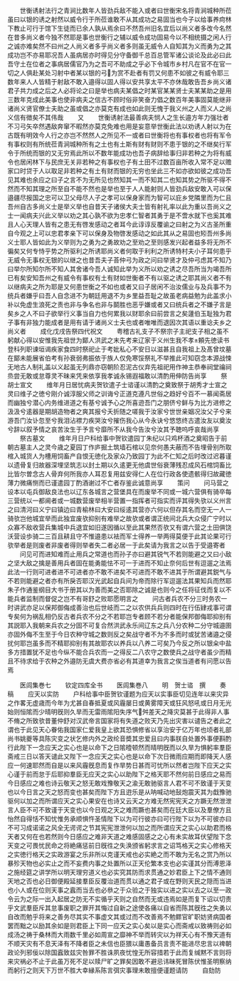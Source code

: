 <!-- { "loadSidebar": true } -->
　　世衡诱射法行之青涧比数年人皆劲兵敌不能入或者曰世衡宋名将青涧城种所莅虽曰以银的诱之射然以威令行于所莅谁敢不从其成功之易固当也今子以给事养疴林下教止可行于馆下生徒而已余人孰从焉余曰不然吾州旧名宜后以尚义者多改今名然在昔多尚义者今独不然耶是事也世衡行之辅以威令成功固易今以不相统摄之闲人行之诚亦难矣然不曰州之人尚义者多乎尚义者多则虽无威令人自知其为义而勇为之其成功岂不亦易耶况吾人虽病居亦时得见分守备御千总百总管军诸公谈论及此必曰此吾守土在位者之事病居儒官乃为之吾可不助成之乎必下令城市乡村凡在官不在官一切之人俱赴某处习射中者某以银的弓为赏不赴者有罚又何患不如彼之有威令耶三数年来人人皆精于射敌不敢入邉得以固人得以安共享太平不亦休哉敢告吾乡尚义诸君子共力成之后之人必将论之曰是举也病夫某倡之时某官某某贤士夫某某助之是用三数年克成此美事也使非病夫之信古不顾时俗非笑奋力倡之数百年美事固莫能继非诸尚义贤官僚士夫助之虽或倡之亦莫克有成也如此则无愧于我义州之人而义人之尚义信有徴矣不其伟哉
　　又
　　世衡诱射法最善病夫悯人之生长邉方年力强壮者不习弓矢卒然遇敌奔窜不暇然亦莫克免难也用是妄意举世衡此法以劝诱人射以为在古既有明效今人行之亦岂不然然人之所见不一或者曰世衡将也有事权者也将有军令有事权则有所统莅青涧城种所有之土也有土斯有财有财则不患于银的之不继矣行军令于所统而银的又无穷焉此所以不数年能成功也吾子病辞给事归非若种之为将有威令也居闲林下与民庶无关非若种之有事权也子有土田不过数百亩所收入常不足以赡家口时贷于人以取足非若种之有土有财而银的无穷也坐此三不如亦欲如彼之成功吾见其难也余应之曰子之言不为无所见也然知其一而不知其二也知其势之所驱不得不然而不知其理之所至自不能不然也是举也至于人人能射则人皆劲兵敌安敢入可以保邉疆尽报国之忠可以卫父母尽人子之孝可以保身家而为智可以庇乡党隣里而为仁且吾州自古多尚义士是举义举也自昔天子诸侯大夫士皆有射礼率以此为重以吾尚义之士一闻病夫兴此义举以劝之其心孰不欲为忠孝仁智者其勇于是不啻水就下也奚其难且人心天理人皆有之患无有啓发感动之者耳今此谆谆反覆谕之曰射之为义古圣所重自今观之上可以忠君孝亲下可以保身及物啓发感动之如此其从之易固也矧吾州多尚义士耶人皆如此为义举则为之勇为之勇故劝之至劝之至则感发兴起者益多将无所不徧矣又何专恃乎势之所驱利之所诱耶尚义者何取于利利之所诱特村夫小子耳何患乎无威令无事权无银的以继之也昔吾夫子荅仲弓为政之问曰举贤才及仲弓虑其不知乃曰举尔所知尔所不知人其舍诸今吾人诚知此举为义所以劝之诱之尽吾所当为竭吾所已有矣安知吾州之有威令有事权有土有财如世衡者不有以驱之诱之耶其尚义者不有以继病夫之所为耶是又何患世衡之不如也或者又曰子居闲不治汝儒业与及兵事不为统兵者嫌乎曰吾人自念进不为朝廷用退不为乡里益吾耻之故虽老病益勉为此盖求小补以免虚生浪死之责也非与争名也非与鬬胜也恶乎嫌或者又曰统兵者之不嫌子言是矣乡之人不曰子欲举行义事当自力也何累我以财耶余曰前尝言之矣蘧伯玉耻独为君子事有非独力能成者是用有请于诸尚义士夫也或者唯唯而退因次其语以重谂夫乡之尚义者
　　成化戊戌告祭四代祝文
　　粤稽古礼支子不祭宗子主祀支子相之虽不躬献心得以安惟我先祖世为鄮人洪武之末先考来辽家于义州生我不孝頼先徳读书登科列职谏垣谒疾家食四时祭祀止于考妣私心不安日以滋甚且自我祖上及髙曾坟墓在鄮未能展省伯考有孙衰弱弗振依于族人仅免寒馁祭礼不举推此可知窃念本源战悚无地古人制礼盖以义起虽无列鼎亦窃朝阶忍泥古仪弃先祖祀用作神主恭奉祠堂禴祠烝尝无敢或怠尊灵不昧来凭来依享我孝诚永锡遐福敢以清酌用伸防告尚享
　　祭胡士宣文
　　维年月日居忧病夫贺钦遣子士谘谨以清酌之奠致祭于胡秀才士宣之灵曰维子之徳兮刚介诚淳服父师之训诲兮正道克遵凡世俗之趋好兮百不一慕闻斋居而幽独兮潜心内务维进道之有基兮诚予心之所喜逰吾门之朋侪兮鲜与为比方进修之汲汲兮逺器是期胡造物者之爽其报兮夭折随之嗟我于汝家兮世世亲姻况汝父子兮来游吾门汝讣忽至兮我泪沾襟力疾哭汝兮摧伤我心从今永诀兮悠悠终古遣汝友以奠汝兮辞以叙予情之哀苦汝生于予言兮靡所不从我今告汝兮汝其予聴呜呼哀哉尚享
　　祭古墓文
　　维年月日户科给事中贺钦遣园丁朱纪以只鸡杯酒之奠昭告于前朝古墓主人之灵今歳之夏园丁作庐掘土筑墙石棺以见奈何愚夫蔽而不告埋骨别所取棺入城货人为槽用饲畜产自恨无徳化及家众乃致园丁为此不仁知之后时改过迟暮谨以遗骨复归故器深埋坚筑志以封土期以久逺更无他虞世俗衰薄残忍成风石棺饲畜比比皆尔曽念古人骨弃何所我亦人耳忍复用兹安得仁人在位行政各使遗骸得归故藏徳薄力微痛恻而已谨遣园丁酌酒谢过不亡者存鉴此诚意尚享
　　策问
　　问马营之设本以屯兵御敌良法也以辽东各城言之营堡具在而废举不同或一城六营俱有骑卒每三营统以一都阃者或一城数营废举相半营置一指挥者可指实而评其得失欤以义州言之曰清河曰义宁曰镇边曰青榆林曰大安曰绥逺其营亦六何以但存其名而空无一人一骑欤岂他城宜举而此独宜废欤抑别有难举之故欤或者谓正统间北兵大众侵广宁时以众寡不敌收营兵集城中兵退宜如旧遂因循以至此其果然否欤又有谓六营之土田俱饶沃营设歩骑二三百且耕且守不惟邉患以袪而军士得养一举两得莫便于此其论果可行欤举者是则废者非废者得则举者失二者必居一于此矣请为我言之以告于受邉寄者
　　问见可而进知难而止用兵之常道也而孙子亦曰避其锐气不若则能避之又曰小敌之坚大敌之擒是善用兵者固在能勇能怯不可一于进而不知止奈何后世有逗遛之法焉此法一行则可进者进不可进者亦不敢不进矣不可进而不敢不进其于所谓避其鋭气与不若则能避之者亦有所戾否耶汉光武起自兵间为帝而除行军逗遛法其果知兵而然耶朱子作通鉴纲目大书于册其以为善而美之否耶除之诚是也则今之任将征伐而复以不能兵者监制而督促之岂不有哥舒之败耶愿明言之
　　问古者兵农不分三时务农一时讲武亦足以保邦御侮成善治也后世岐而二之以农供兵兵则四时在行伍肄戎事可谓专矣何为祸乱相仍反古者兵农不分之不若耶岂专者顾不若分者能保邦御侮耶抑别有其説耶入我朝来兵农之分固不可复合然洪武永乐间辽东之兵八分农种二分守城邉圉亦固外侮不生至于今日农种守城之数则反之矣战守者不为不多而时或犹苦诸邉之侵扰何耶岂虽多而不精耶抑别有其故耶农以养兵以八养二可矣乃今反之所以银籴中盐多方措置犹不足也今纵不能合兵农而一之得反二八农守之数使兵之战守者虽少而精且不待求给于农种之外邉防无虞大费亦省必有其道幸为我言之俟当道者有问愿以告焉




　　医闾集巻七
　　钦定四库全书
　　医闾集巻八
　　明　贺士谘　撰
　　奏稿
　　应天以实防
　　户科给事中臣贺钦谨题为应天以实事臣切见连年以来灾异之作畧无虚歳而今年为尤甚自春抵夏或风霾屡日或黄雾障天或狂风怒吼或日月无光始则恒隂而少晴明旣则久旱而无雷雨隂阳失序气舛差天之降灾莫甚于此得非人事不脩之所致欤昔董仲舒对汉武帝言国家将有失道之败天乃先出灾害以谴告之者此之谓也于此见天心眷佑我国家仁爱我皇上欲其恐惧修省以享治安于亿万年也顷者礼部尚书姚夔等具陈灾变之状乞修内外之政纶音奬其忠爱且曰内事朕自处置外事便斟酌行此陛下一念应天之实心也是以命下之日隂曀顿然而晴明旣而以久旱为惧躬率羣臣斋戒三日以答天谴此又陛下一念应天之实心也是以命下次日微雨应期而即降天人感应一何速耶然而自是以来风霾旣息而复作旱势日甚而可忧所以然者岂陛下应天之实心谨于前而怠于后耶抑羣臣无应天之实心以助陛下之格天耶不然何前日感应之易而今日感应之难也诗云敬天之怒无敢戏豫敬天之渝无敢驰驱言人君不可不致谨于天变也以今日言之天之怒而变也甚矣而陛下方且逰乐是从呐喊动地鼔炮震天其为戱豫驰驱何以加之而所谓应天之实心果安在也诗又云天之方难无然宪宪天之方蹶无然泄泄言人臣不可不致谨于天变也以今日观之天之难而蹶也甚矣而在廷大臣以及羣僚方且怡然自得恬不知忧惟务承顺惧忤圣情陛下以为可行彼亦曰可行陛下以为不可彼亦曰不可习成诺诺之风全无谔谔之节其宪宪泄泄何以加之而所谓应天之实心以助君而格天者又何在也若然则今日感应之难非天道之难感固感之之心有未实故耳伏望陛下念天变之可畏忧民命之将絶痛惩前日旣徃之失涣颁省躬求言之诏笃格天之实心修格天之实徳行格天之实政游宴之乐非所以克谨天戒也必实絶之而不敢为无名之赏乃所以暴殄天物也必实止之而不妄费内事之处置所以正天伦繁本支也必实谨其分而溥恩泽之施经筵之讲学所以明天理穷道义也必实究其防而求贯通之妙君臣上下之情不通则天地之否也必日御便殿延接羣臣反覆治道而贯以通之君子或在野则天民之隠而当进也小人或在位则天事之蠧而当去也必叅之于众验之于独实以进之实以去之以至一政令云为之际一出入起居之防无不实循乎天则之自然而无或违焉如是而复下诏以切责乎文武羣臣斥其怠事废职之罪开其悔过自新之途使各痛以自省而陈其旣徃之失勇以自改而勉乎将来之善务尽其实不事虚文其或过而不改善焉不勉鳏官旷职妨贤病国者罢而黜之以励其余如是则君臣上下同一应天之实心矣以是实心而斋戒以致祷则必如成汤之祷于桑林而大雨数千里必如周宣之靡神不举而转灾以为祥天心有不豫天道有不顺天灾有不息天泽有不降者臣之未信也臣猥以庸愚备员言责不能进尽忠言以禆朝政论列邪佞以除国蠧致兹灾咎罪不胜诛夙夜忧惶无所容措若于此而复缄黙不言则将来灾祸必不止于此虽万死不足以赎尸旷之罪矣因敢不避忌讳昧死冒陈伏惟圣明察纳而躬行之则天下万世不胜大幸縁系陈言弭灾事理未敢擅便谨题请防
　　自劾防
